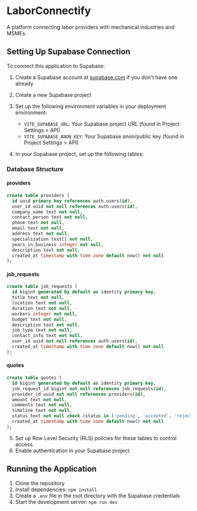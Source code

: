 
# LaborConnectify

A platform connecting labor providers with mechanical industries and MSMEs.

## Setting Up Supabase Connection

To connect this application to Supabase:

1. Create a Supabase account at [supabase.com](https://supabase.com) if you don't have one already
2. Create a new Supabase project
3. Set up the following environment variables in your deployment environment:
   - `VITE_SUPABASE_URL`: Your Supabase project URL (found in Project Settings > API)
   - `VITE_SUPABASE_ANON_KEY`: Your Supabase anon/public key (found in Project Settings > API)

4. In your Supabase project, set up the following tables:

### Database Structure

#### providers
```sql
create table providers (
  id uuid primary key references auth.users(id),
  user_id uuid not null references auth.users(id),
  company_name text not null,
  contact_person text not null,
  phone text not null,
  email text not null,
  address text not null,
  specialization text[] not null,
  years_in_business integer not null,
  description text not null,
  created_at timestamp with time zone default now() not null
);
```

#### job_requests
```sql
create table job_requests (
  id bigint generated by default as identity primary key,
  title text not null,
  location text not null,
  duration text not null,
  workers integer not null,
  budget text not null,
  description text not null,
  job_type text not null,
  contact_info text not null,
  user_id uuid not null references auth.users(id),
  created_at timestamp with time zone default now() not null
);
```

#### quotes
```sql
create table quotes (
  id bigint generated by default as identity primary key,
  job_request_id bigint not null references job_requests(id),
  provider_id uuid not null references providers(id),
  amount text not null,
  comments text not null,
  timeline text not null,
  status text not null check (status in ('pending', 'accepted', 'rejected')),
  created_at timestamp with time zone default now() not null
);
```

5. Set up Row Level Security (RLS) policies for these tables to control access.
6. Enable authentication in your Supabase project.

## Running the Application

1. Clone the repository
2. Install dependencies: `npm install`
3. Create a `.env` file in the root directory with the Supabase credentials
4. Start the development server: `npm run dev`
